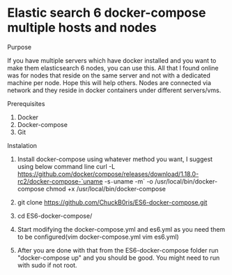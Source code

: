 # Elastic search 6 docker-compose multiple hosts and nodes
Purpose

If you have multiple servers which have docker installed and you want to make them elasticsearch 6 nodes, you can use this. All that I found online was for nodes that reside on the same server and not with a dedicated machine per node. Hope this will help others.
Nodes are connected via network and they reside in docker containers under different servers/vms.

Prerequisites

1. Docker
2. Docker-compose
3. Git


Instalation

1. Install docker-compose using whatever method you want, I suggest using below command line
curl -L https://github.com/docker/compose/releases/download/1.18.0-rc2/docker-compose-`uname -s`-`uname -m` -o /usr/local/bin/docker-compose
   chmod +x /usr/local/bin/docker-compose

2. git clone https://github.com/ChuckB0ris/ES6-docker-compose.git
3. cd ES6-docker-compose/
4. Start modifying the docker-compose.yml and es6.yml as you need them to be configured(vim docker-compose.yml vim es6.yml)
5. After you are done with that from the ES6-docker-compose folder run "docker-compose up" and you should be good. You might need to run with sudo if not root.
